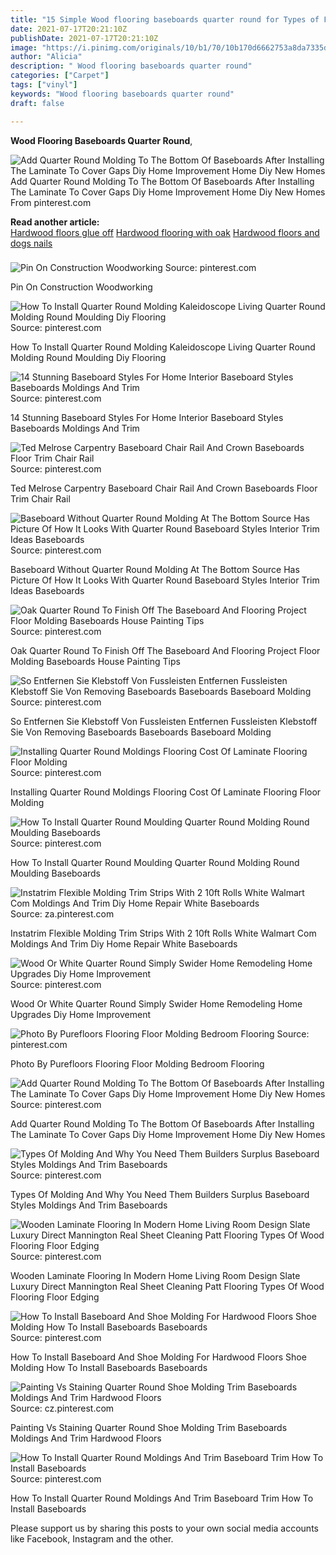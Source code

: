 ```yaml
---
title: "15 Simple Wood flooring baseboards quarter round for Types of Floor"
date: 2021-07-17T20:21:10Z
publishDate: 2021-07-17T20:21:10Z
image: "https://i.pinimg.com/originals/10/b1/70/10b170d6662753a8da7335d8d26e4cf4.jpg"
author: "Alicia"
description: " Wood flooring baseboards quarter round"
categories: ["Carpet"]
tags: ["vinyl"]
keywords: "Wood flooring baseboards quarter round"
draft: false

---
```

<!-- Head tag Code -->
**Wood Flooring Baseboards Quarter Round**, 

![Add Quarter Round Molding To The Bottom Of Baseboards After Installing The Laminate To Cover Gaps Diy Home Improvement Home Diy New Homes](https://i.pinimg.com/736x/dc/ec/4f/dcec4f68982cc31684252d51f76008d5--quarter-round-molding-baseboards.jpg "Add Quarter Round Molding To The Bottom Of Baseboards After Installing The Laminate To Cover Gaps Diy Home Improvement Home Diy New Homes")
Add Quarter Round Molding To The Bottom Of Baseboards After Installing The Laminate To Cover Gaps Diy Home Improvement Home Diy New Homes From pinterest.com

**Read another article:**  
[Hardwood floors glue off](/hardwood-floors-glue-off/)
[Hardwood flooring with oak](/hardwood-flooring-with-oak/)
[Hardwood floors and dogs nails](/hardwood-floors-and-dogs-nails/)




### 

 


![Pin On Construction Woodworking](https://i.pinimg.com/736x/0d/ea/d7/0dead7b45008f534e525106d42a9206e--quarter-round-molding-quarter-round-trim.jpg "Pin On Construction Woodworking")
Source: pinterest.com

Pin On Construction Woodworking  

![How To Install Quarter Round Molding Kaleidoscope Living Quarter Round Molding Round Moulding Diy Flooring](https://i.pinimg.com/originals/ae/72/cf/ae72cf8506d900e7d77fbe8b58caf105.png "How To Install Quarter Round Molding Kaleidoscope Living Quarter Round Molding Round Moulding Diy Flooring")
Source: pinterest.com

How To Install Quarter Round Molding Kaleidoscope Living Quarter Round Molding Round Moulding Diy Flooring  

![14 Stunning Baseboard Styles For Home Interior Baseboard Styles Baseboards Moldings And Trim](https://i.pinimg.com/564x/33/25/24/3325240944822f39772c1c6083a97db1.jpg "14 Stunning Baseboard Styles For Home Interior Baseboard Styles Baseboards Moldings And Trim")
Source: pinterest.com

14 Stunning Baseboard Styles For Home Interior Baseboard Styles Baseboards Moldings And Trim  

![Ted Melrose Carpentry Baseboard Chair Rail And Crown Baseboards Floor Trim Chair Rail](https://i.pinimg.com/736x/2d/92/09/2d92097b14e97a5793091e2b35e402b3.jpg "Ted Melrose Carpentry Baseboard Chair Rail And Crown Baseboards Floor Trim Chair Rail")
Source: pinterest.com

Ted Melrose Carpentry Baseboard Chair Rail And Crown Baseboards Floor Trim Chair Rail  

![Baseboard Without Quarter Round Molding At The Bottom Source Has Picture Of How It Looks With Quarter Round Baseboard Styles Interior Trim Ideas Baseboards](https://i.pinimg.com/736x/97/5a/8c/975a8c925633f1e8533b013495d74846--baseboard-trim-baseboards.jpg "Baseboard Without Quarter Round Molding At The Bottom Source Has Picture Of How It Looks With Quarter Round Baseboard Styles Interior Trim Ideas Baseboards")
Source: pinterest.com

Baseboard Without Quarter Round Molding At The Bottom Source Has Picture Of How It Looks With Quarter Round Baseboard Styles Interior Trim Ideas Baseboards  

![Oak Quarter Round To Finish Off The Baseboard And Flooring Project Floor Molding Baseboards House Painting Tips](https://i.pinimg.com/originals/c7/a6/61/c7a661dec68fcc54255ce96f2380d069.jpg "Oak Quarter Round To Finish Off The Baseboard And Flooring Project Floor Molding Baseboards House Painting Tips")
Source: pinterest.com

Oak Quarter Round To Finish Off The Baseboard And Flooring Project Floor Molding Baseboards House Painting Tips  

![So Entfernen Sie Klebstoff Von Fussleisten Entfernen Fussleisten Klebstoff Sie Von Removing Baseboards Baseboards Baseboard Molding](https://i.pinimg.com/736x/86/56/2a/86562a40603900a4ead5addde02d7a25.jpg "So Entfernen Sie Klebstoff Von Fussleisten Entfernen Fussleisten Klebstoff Sie Von Removing Baseboards Baseboards Baseboard Molding")
Source: pinterest.com

So Entfernen Sie Klebstoff Von Fussleisten Entfernen Fussleisten Klebstoff Sie Von Removing Baseboards Baseboards Baseboard Molding  

![Installing Quarter Round Moldings Flooring Cost Of Laminate Flooring Floor Molding](https://i.pinimg.com/originals/61/4f/44/614f44fd8a5a48cb242867cff27c16bd.jpg "Installing Quarter Round Moldings Flooring Cost Of Laminate Flooring Floor Molding")
Source: pinterest.com

Installing Quarter Round Moldings Flooring Cost Of Laminate Flooring Floor Molding  

![How To Install Quarter Round Moulding Quarter Round Molding Round Moulding Baseboards](https://i.pinimg.com/originals/57/14/c6/5714c64318bae9ce8fef65300289e9db.png "How To Install Quarter Round Moulding Quarter Round Molding Round Moulding Baseboards")
Source: pinterest.com

How To Install Quarter Round Moulding Quarter Round Molding Round Moulding Baseboards  

![Instatrim Flexible Molding Trim Strips With 2 10ft Rolls White Walmart Com Moldings And Trim Diy Home Repair White Baseboards](https://i.pinimg.com/736x/ae/07/82/ae078245c729134022e0b1c9d069def8.jpg "Instatrim Flexible Molding Trim Strips With 2 10ft Rolls White Walmart Com Moldings And Trim Diy Home Repair White Baseboards")
Source: za.pinterest.com

Instatrim Flexible Molding Trim Strips With 2 10ft Rolls White Walmart Com Moldings And Trim Diy Home Repair White Baseboards  

![Wood Or White Quarter Round Simply Swider Home Remodeling Home Upgrades Diy Home Improvement](https://i.pinimg.com/originals/ce/6b/47/ce6b47105b3bfc8c015539d687ae9436.jpg "Wood Or White Quarter Round Simply Swider Home Remodeling Home Upgrades Diy Home Improvement")
Source: pinterest.com

Wood Or White Quarter Round Simply Swider Home Remodeling Home Upgrades Diy Home Improvement  

![Photo By Purefloors Flooring Floor Molding Bedroom Flooring](https://i.pinimg.com/originals/48/bd/9e/48bd9e269dee768a166b445737913d51.jpg "Photo By Purefloors Flooring Floor Molding Bedroom Flooring")
Source: pinterest.com

Photo By Purefloors Flooring Floor Molding Bedroom Flooring  

![Add Quarter Round Molding To The Bottom Of Baseboards After Installing The Laminate To Cover Gaps Diy Home Improvement Home Diy New Homes](https://i.pinimg.com/736x/dc/ec/4f/dcec4f68982cc31684252d51f76008d5--quarter-round-molding-baseboards.jpg "Add Quarter Round Molding To The Bottom Of Baseboards After Installing The Laminate To Cover Gaps Diy Home Improvement Home Diy New Homes")
Source: pinterest.com

Add Quarter Round Molding To The Bottom Of Baseboards After Installing The Laminate To Cover Gaps Diy Home Improvement Home Diy New Homes  

![Types Of Molding And Why You Need Them Builders Surplus Baseboard Styles Moldings And Trim Baseboards](https://i.pinimg.com/736x/4a/bc/40/4abc409eb7160726a50d133dd55e2fb4.jpg "Types Of Molding And Why You Need Them Builders Surplus Baseboard Styles Moldings And Trim Baseboards")
Source: pinterest.com

Types Of Molding And Why You Need Them Builders Surplus Baseboard Styles Moldings And Trim Baseboards  

![Wooden Laminate Flooring In Modern Home Living Room Design Slate Luxury Direct Mannington Real Sheet Cleaning Patt Flooring Types Of Wood Flooring Floor Edging](https://i.pinimg.com/originals/f7/d6/00/f7d6004989b51e3caac55af0e082d0b2.jpg "Wooden Laminate Flooring In Modern Home Living Room Design Slate Luxury Direct Mannington Real Sheet Cleaning Patt Flooring Types Of Wood Flooring Floor Edging")
Source: pinterest.com

Wooden Laminate Flooring In Modern Home Living Room Design Slate Luxury Direct Mannington Real Sheet Cleaning Patt Flooring Types Of Wood Flooring Floor Edging  

![How To Install Baseboard And Shoe Molding For Hardwood Floors Shoe Molding How To Install Baseboards Baseboards](https://i.pinimg.com/564x/b5/f9/4d/b5f94da618f2624aa11b4e876b3e677e--shoe-molding-baseboard-molding.jpg "How To Install Baseboard And Shoe Molding For Hardwood Floors Shoe Molding How To Install Baseboards Baseboards")
Source: pinterest.com

How To Install Baseboard And Shoe Molding For Hardwood Floors Shoe Molding How To Install Baseboards Baseboards  

![Painting Vs Staining Quarter Round Shoe Molding Trim Baseboards Moldings And Trim Hardwood Floors](https://i.pinimg.com/originals/a3/4a/84/a34a847ab1b5f6d62af9285bebc2973f.jpg "Painting Vs Staining Quarter Round Shoe Molding Trim Baseboards Moldings And Trim Hardwood Floors")
Source: cz.pinterest.com

Painting Vs Staining Quarter Round Shoe Molding Trim Baseboards Moldings And Trim Hardwood Floors  

![How To Install Quarter Round Moldings And Trim Baseboard Trim How To Install Baseboards](https://i.pinimg.com/originals/10/b1/70/10b170d6662753a8da7335d8d26e4cf4.jpg "How To Install Quarter Round Moldings And Trim Baseboard Trim How To Install Baseboards")
Source: pinterest.com

How To Install Quarter Round Moldings And Trim Baseboard Trim How To Install Baseboards  

Please support us by sharing this posts to your own social media accounts like Facebook, Instagram and the other.

